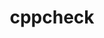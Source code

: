 ---
title: "cppcheck"
layout: cache
categories: [package, develop]
meta: {"compilers": ["apple-clang@16.0.0", "gcc@10.5.0", "gcc@13.3.0"], "num_specs": 42, "num_specs_by_stack": {"developer-tools-aarch64-linux-gnu": 14, "developer-tools-darwin": 14, "developer-tools-x86_64_v3-linux-gnu": 14, "root": 42}, "oss": ["centos7", "rhel8", "sequoia"], "platforms": ["darwin", "linux"], "stacks": ["developer-tools-aarch64-linux-gnu", "developer-tools-darwin", "developer-tools-x86_64_v3-linux-gnu", "root"], "targets": ["aarch64", "x86_64_v3"], "versions": ["2.17.1"]}
spec_details: [{"compiler": "gcc@10.5.0", "hash": "2fxxkiutiiw53yrf2kfyj22l5k4awjt2", "os": "centos7", "platform": "linux", "size": "-", "stacks": ["developer-tools-x86_64_v3-linux-gnu", "root"], "target": "x86_64_v3", "variants": ["build_system=cmake", "build_type=Release", "generator=make", "~ipo", "~rules"], "versions": ["2.17.1"]}, {"compiler": "gcc@13.3.0", "hash": "3pvzqiwkwc4x7oratf4c4xa3nbbel623", "os": "rhel8", "platform": "linux", "size": "-", "stacks": ["developer-tools-aarch64-linux-gnu", "root"], "target": "aarch64", "variants": ["build_system=cmake", "build_type=Release", "generator=make", "~ipo", "~rules"], "versions": ["2.17.1"]}, {"compiler": "apple-clang@16.0.0", "hash": "5famkulj3pe4ru3k6lw6r7dkg5qnt2we", "os": "sequoia", "platform": "darwin", "size": "-", "stacks": ["developer-tools-darwin", "root"], "target": "aarch64", "variants": ["build_system=cmake", "build_type=Release", "generator=make", "~ipo", "~rules"], "versions": ["2.17.1"]}, {"compiler": "gcc@13.3.0", "hash": "6smildw72yhqayttt4lke6md4ni72daa", "os": "rhel8", "platform": "linux", "size": "-", "stacks": ["developer-tools-aarch64-linux-gnu", "root"], "target": "aarch64", "variants": ["build_system=cmake", "build_type=Release", "generator=make", "~ipo", "~rules"], "versions": ["2.17.1"]}, {"compiler": "gcc@13.3.0", "hash": "75fpsfjwgi7nz53i7eqdithxzv4xhrfc", "os": "rhel8", "platform": "linux", "size": "-", "stacks": ["developer-tools-aarch64-linux-gnu", "root"], "target": "aarch64", "variants": ["build_system=cmake", "build_type=Release", "generator=make", "~ipo", "~rules"], "versions": ["2.17.1"]}, {"compiler": "apple-clang@16.0.0", "hash": "b65ghsscob265dtysqkl3sdme7qsyci2", "os": "sequoia", "platform": "darwin", "size": "-", "stacks": ["developer-tools-darwin", "root"], "target": "aarch64", "variants": ["build_system=cmake", "build_type=Release", "generator=make", "~ipo", "~rules"], "versions": ["2.17.1"]}, {"compiler": "gcc@13.3.0", "hash": "blgva2yfpjdvdz32iu5ovglixus5xzwq", "os": "rhel8", "platform": "linux", "size": "-", "stacks": ["developer-tools-aarch64-linux-gnu", "root"], "target": "aarch64", "variants": ["build_system=cmake", "build_type=Release", "generator=make", "~ipo", "~rules"], "versions": ["2.17.1"]}, {"compiler": "apple-clang@16.0.0", "hash": "bwltecfcol4sa7za4dz6qk3m2lapk6k5", "os": "sequoia", "platform": "darwin", "size": "-", "stacks": ["developer-tools-darwin", "root"], "target": "aarch64", "variants": ["build_system=cmake", "build_type=Release", "generator=make", "~ipo", "~rules"], "versions": ["2.17.1"]}, {"compiler": "gcc@13.3.0", "hash": "cp2idlmveagy5drxko7ntne2ishycedk", "os": "rhel8", "platform": "linux", "size": "-", "stacks": ["developer-tools-aarch64-linux-gnu", "root"], "target": "aarch64", "variants": ["build_system=cmake", "build_type=Release", "generator=make", "~ipo", "~rules"], "versions": ["2.17.1"]}, {"compiler": "apple-clang@16.0.0", "hash": "cuanq4bbkokt74frimx2dfpup3l6l24o", "os": "sequoia", "platform": "darwin", "size": "-", "stacks": ["developer-tools-darwin", "root"], "target": "aarch64", "variants": ["build_system=cmake", "build_type=Release", "generator=make", "~ipo", "~rules"], "versions": ["2.17.1"]}, {"compiler": "gcc@10.5.0", "hash": "dmkkewf3nggap552uk7ldo4xuzlpst2g", "os": "centos7", "platform": "linux", "size": "-", "stacks": ["developer-tools-x86_64_v3-linux-gnu", "root"], "target": "x86_64_v3", "variants": ["build_system=cmake", "build_type=Release", "generator=make", "~ipo", "~rules"], "versions": ["2.17.1"]}, {"compiler": "apple-clang@16.0.0", "hash": "fbfcnee3ofdlfhlbaqbrr7pe6axc4p7q", "os": "sequoia", "platform": "darwin", "size": "-", "stacks": ["developer-tools-darwin", "root"], "target": "aarch64", "variants": ["build_system=cmake", "build_type=Release", "generator=make", "~ipo", "~rules"], "versions": ["2.17.1"]}, {"compiler": "gcc@13.3.0", "hash": "fm5dci2ozj3zbvko7uhhq3lmj4244jeo", "os": "rhel8", "platform": "linux", "size": "-", "stacks": ["developer-tools-aarch64-linux-gnu", "root"], "target": "aarch64", "variants": ["build_system=cmake", "build_type=Release", "generator=make", "~ipo", "~rules"], "versions": ["2.17.1"]}, {"compiler": "gcc@10.5.0", "hash": "fxzrve2rs62pzbw7dkxgjxgt4e6rrnjb", "os": "centos7", "platform": "linux", "size": "-", "stacks": ["developer-tools-x86_64_v3-linux-gnu", "root"], "target": "x86_64_v3", "variants": ["build_system=cmake", "build_type=Release", "generator=make", "~ipo", "~rules"], "versions": ["2.17.1"]}, {"compiler": "gcc@10.5.0", "hash": "gwhivdbtdhtsgvv4pdt3qvrq6fs5mxli", "os": "centos7", "platform": "linux", "size": "-", "stacks": ["developer-tools-x86_64_v3-linux-gnu", "root"], "target": "x86_64_v3", "variants": ["build_system=cmake", "build_type=Release", "generator=make", "~ipo", "~rules"], "versions": ["2.17.1"]}, {"compiler": "gcc@10.5.0", "hash": "hsjjsyfmmhqdcrm2ye3qjsknac66hgir", "os": "centos7", "platform": "linux", "size": "-", "stacks": ["developer-tools-x86_64_v3-linux-gnu", "root"], "target": "x86_64_v3", "variants": ["build_system=cmake", "build_type=Release", "generator=make", "~ipo", "~rules"], "versions": ["2.17.1"]}, {"compiler": "gcc@10.5.0", "hash": "iyu5uc2qgpx5o2lji7jedwasmntluspm", "os": "centos7", "platform": "linux", "size": "-", "stacks": ["developer-tools-x86_64_v3-linux-gnu", "root"], "target": "x86_64_v3", "variants": ["build_system=cmake", "build_type=Release", "generator=make", "~ipo", "~rules"], "versions": ["2.17.1"]}, {"compiler": "gcc@10.5.0", "hash": "jilorymcgmuodfm5d24ddrhpgwu4eaon", "os": "centos7", "platform": "linux", "size": "-", "stacks": ["developer-tools-x86_64_v3-linux-gnu", "root"], "target": "x86_64_v3", "variants": ["build_system=cmake", "build_type=Release", "generator=make", "~ipo", "~rules"], "versions": ["2.17.1"]}, {"compiler": "gcc@10.5.0", "hash": "jyn52mx44askllgawx5tsbk7dx2kbquf", "os": "centos7", "platform": "linux", "size": "-", "stacks": ["developer-tools-x86_64_v3-linux-gnu", "root"], "target": "x86_64_v3", "variants": ["build_system=cmake", "build_type=Release", "generator=make", "~ipo", "~rules"], "versions": ["2.17.1"]}, {"compiler": "gcc@13.3.0", "hash": "kn4utmx3ojakqczgfnli4qdjuna3btxs", "os": "rhel8", "platform": "linux", "size": "-", "stacks": ["developer-tools-aarch64-linux-gnu", "root"], "target": "aarch64", "variants": ["build_system=cmake", "build_type=Release", "generator=make", "~ipo", "~rules"], "versions": ["2.17.1"]}, {"compiler": "apple-clang@16.0.0", "hash": "kraobnjucae53ja4vxv2fg7jep56lj4z", "os": "sequoia", "platform": "darwin", "size": "-", "stacks": ["developer-tools-darwin", "root"], "target": "aarch64", "variants": ["build_system=cmake", "build_type=Release", "generator=make", "~ipo", "~rules"], "versions": ["2.17.1"]}, {"compiler": "gcc@10.5.0", "hash": "l5k6doujjptm4km2fdmez6ma66o32cks", "os": "centos7", "platform": "linux", "size": "-", "stacks": ["developer-tools-x86_64_v3-linux-gnu", "root"], "target": "x86_64_v3", "variants": ["build_system=cmake", "build_type=Release", "generator=make", "~ipo", "~rules"], "versions": ["2.17.1"]}, {"compiler": "gcc@13.3.0", "hash": "ltshndajfu3ijip4phhwnyd3bjimtqu3", "os": "rhel8", "platform": "linux", "size": "-", "stacks": ["developer-tools-aarch64-linux-gnu", "root"], "target": "aarch64", "variants": ["build_system=cmake", "build_type=Release", "generator=make", "~ipo", "~rules"], "versions": ["2.17.1"]}, {"compiler": "apple-clang@16.0.0", "hash": "mfugiw65moo4nu3vvlymbuixq3b3dkkf", "os": "sequoia", "platform": "darwin", "size": "-", "stacks": ["developer-tools-darwin", "root"], "target": "aarch64", "variants": ["build_system=cmake", "build_type=Release", "generator=make", "~ipo", "~rules"], "versions": ["2.17.1"]}, {"compiler": "apple-clang@16.0.0", "hash": "naxuog25p2ygo6v23ygv5pmclejdeowl", "os": "sequoia", "platform": "darwin", "size": "-", "stacks": ["developer-tools-darwin", "root"], "target": "aarch64", "variants": ["build_system=cmake", "build_type=Release", "generator=make", "~ipo", "~rules"], "versions": ["2.17.1"]}, {"compiler": "apple-clang@16.0.0", "hash": "pdkzvbtvs7tkipl3pmqxclvxl234mryy", "os": "sequoia", "platform": "darwin", "size": "-", "stacks": ["developer-tools-darwin", "root"], "target": "aarch64", "variants": ["build_system=cmake", "build_type=Release", "generator=make", "~ipo", "~rules"], "versions": ["2.17.1"]}, {"compiler": "apple-clang@16.0.0", "hash": "psmnnyql76urawl4mo2ujg3f4izgzbbv", "os": "sequoia", "platform": "darwin", "size": "-", "stacks": ["developer-tools-darwin", "root"], "target": "aarch64", "variants": ["build_system=cmake", "build_type=Release", "generator=make", "~ipo", "~rules"], "versions": ["2.17.1"]}, {"compiler": "apple-clang@16.0.0", "hash": "rdfmmn55jv6ns7e46y2eygy433tg3ete", "os": "sequoia", "platform": "darwin", "size": "-", "stacks": ["developer-tools-darwin", "root"], "target": "aarch64", "variants": ["build_system=cmake", "build_type=Release", "generator=make", "~ipo", "~rules"], "versions": ["2.17.1"]}, {"compiler": "apple-clang@16.0.0", "hash": "rnwfguzjizvpad2enfybsopqs2gn76ti", "os": "sequoia", "platform": "darwin", "size": "-", "stacks": ["developer-tools-darwin", "root"], "target": "aarch64", "variants": ["build_system=cmake", "build_type=Release", "generator=make", "~ipo", "~rules"], "versions": ["2.17.1"]}, {"compiler": "gcc@10.5.0", "hash": "rq5tmwql2nxge5p42zyu5olrdxmmu67d", "os": "centos7", "platform": "linux", "size": "-", "stacks": ["developer-tools-x86_64_v3-linux-gnu", "root"], "target": "x86_64_v3", "variants": ["build_system=cmake", "build_type=Release", "generator=make", "~ipo", "~rules"], "versions": ["2.17.1"]}, {"compiler": "gcc@10.5.0", "hash": "s3hoasjkum3xrbtu7wq2rd6nqd2ietxy", "os": "centos7", "platform": "linux", "size": "-", "stacks": ["developer-tools-x86_64_v3-linux-gnu", "root"], "target": "x86_64_v3", "variants": ["build_system=cmake", "build_type=Release", "generator=make", "~ipo", "~rules"], "versions": ["2.17.1"]}, {"compiler": "gcc@13.3.0", "hash": "srplsurgzvjkneuacauvzhftpmwbyx3t", "os": "rhel8", "platform": "linux", "size": "-", "stacks": ["developer-tools-aarch64-linux-gnu", "root"], "target": "aarch64", "variants": ["build_system=cmake", "build_type=Release", "generator=make", "~ipo", "~rules"], "versions": ["2.17.1"]}, {"compiler": "gcc@10.5.0", "hash": "tdifjecuwgi7izyexgrk4zwo7hxch3fm", "os": "centos7", "platform": "linux", "size": "-", "stacks": ["developer-tools-x86_64_v3-linux-gnu", "root"], "target": "x86_64_v3", "variants": ["build_system=cmake", "build_type=Release", "generator=make", "~ipo", "~rules"], "versions": ["2.17.1"]}, {"compiler": "apple-clang@16.0.0", "hash": "tfxxdyb3c2osgxvph5iqsbmmgoa7wou5", "os": "sequoia", "platform": "darwin", "size": "-", "stacks": ["developer-tools-darwin", "root"], "target": "aarch64", "variants": ["build_system=cmake", "build_type=Release", "generator=make", "~ipo", "~rules"], "versions": ["2.17.1"]}, {"compiler": "gcc@13.3.0", "hash": "upfk3xiardve7myz47sgye7nyesaizjh", "os": "rhel8", "platform": "linux", "size": "-", "stacks": ["developer-tools-aarch64-linux-gnu", "root"], "target": "aarch64", "variants": ["build_system=cmake", "build_type=Release", "generator=make", "~ipo", "~rules"], "versions": ["2.17.1"]}, {"compiler": "gcc@13.3.0", "hash": "vludqblsz64paowwc6o7nwdymqcy4ef4", "os": "rhel8", "platform": "linux", "size": "-", "stacks": ["developer-tools-aarch64-linux-gnu", "root"], "target": "aarch64", "variants": ["build_system=cmake", "build_type=Release", "generator=make", "~ipo", "~rules"], "versions": ["2.17.1"]}, {"compiler": "gcc@10.5.0", "hash": "vti7z7jy3m2if2oroq2vjhh3eeb4hgrs", "os": "centos7", "platform": "linux", "size": "-", "stacks": ["developer-tools-x86_64_v3-linux-gnu", "root"], "target": "x86_64_v3", "variants": ["build_system=cmake", "build_type=Release", "generator=make", "~ipo", "~rules"], "versions": ["2.17.1"]}, {"compiler": "gcc@10.5.0", "hash": "vyuy7xdn4fmthczo65si6hd3ull4xljd", "os": "centos7", "platform": "linux", "size": "-", "stacks": ["developer-tools-x86_64_v3-linux-gnu", "root"], "target": "x86_64_v3", "variants": ["build_system=cmake", "build_type=Release", "generator=make", "~ipo", "~rules"], "versions": ["2.17.1"]}, {"compiler": "apple-clang@16.0.0", "hash": "yeiaztgiml3xa7iurpw2mcg7navwlsmc", "os": "sequoia", "platform": "darwin", "size": "-", "stacks": ["developer-tools-darwin", "root"], "target": "aarch64", "variants": ["build_system=cmake", "build_type=Release", "generator=make", "~ipo", "~rules"], "versions": ["2.17.1"]}, {"compiler": "gcc@13.3.0", "hash": "ypt52fzwtz5zs2xeqkqfkfdfwmhje3gy", "os": "rhel8", "platform": "linux", "size": "-", "stacks": ["developer-tools-aarch64-linux-gnu", "root"], "target": "aarch64", "variants": ["build_system=cmake", "build_type=Release", "generator=make", "~ipo", "~rules"], "versions": ["2.17.1"]}, {"compiler": "gcc@13.3.0", "hash": "ys6tfd6w2vxtyahwcuw52an64z6gswx5", "os": "rhel8", "platform": "linux", "size": "-", "stacks": ["developer-tools-aarch64-linux-gnu", "root"], "target": "aarch64", "variants": ["build_system=cmake", "build_type=Release", "generator=make", "~ipo", "~rules"], "versions": ["2.17.1"]}, {"compiler": "gcc@13.3.0", "hash": "yxa5klqlflz3fe5ozi52ibmziac2kixl", "os": "rhel8", "platform": "linux", "size": "-", "stacks": ["developer-tools-aarch64-linux-gnu", "root"], "target": "aarch64", "variants": ["build_system=cmake", "build_type=Release", "generator=make", "~ipo", "~rules"], "versions": ["2.17.1"]}]
---
